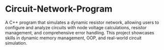 # Circuit-Network-Program
A C++ program that simulates a dynamic resistor network, allowing users to configure and analyze circuits with node voltage calculations, resistor management, and comprehensive error handling. This project showcases skills in dynamic memory management, OOP, and real-world circuit simulation.
